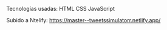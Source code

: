 Tecnologías usadas:
HTML
CSS
JavaScript

Subido a Ntelify: https://master--tweetssimulatorr.netlify.app/
